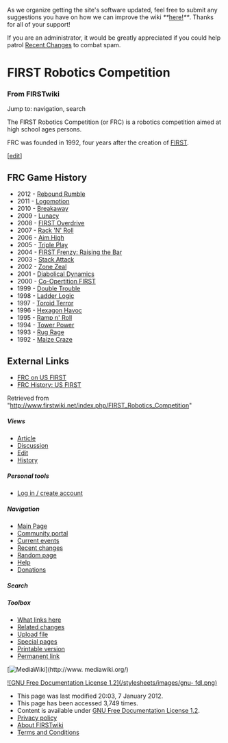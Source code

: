 As we organize getting the site's software updated, feel free to submit any
suggestions you have on how we can improve the wiki
_**_[here!](/index.php/User:Hallry/Suggestions "User:Hallry/Suggestions"
)_**_. Thanks for all of your support!

If you are an administrator, it would be greatly appreciated if you could help
patrol [Recent Changes](/index.php/Special:Recentchanges
"Special:Recentchanges" ) to combat spam.

# FIRST Robotics Competition

### From FIRSTwiki

Jump to: navigation, search

The FIRST Robotics Competition (or FRC) is a robotics competition aimed at
high school ages persons.

FRC was founded in 1992, four years after the creation of
[FIRST](/index.php/FIRST "FIRST" ).

[[edit](/index.php?title=FIRST_Robotics_Competition&action=edit&section=1
"Edit section: FRC Game History" )]

## FRC Game History

  * 2012 - [Rebound Rumble](/index.php/Rebound_Rumble "Rebound Rumble" )
  * 2011 - [Logomotion](/index.php/Logomotion "Logomotion" )
  * 2010 - [Breakaway](/index.php/Breakaway "Breakaway" )
  * 2009 - [Lunacy](/index.php/Lunacy "Lunacy" )
  * 2008 - [FIRST Overdrive](/index.php/FIRST_Overdrive "FIRST Overdrive" )
  * 2007 - [Rack 'N' Roll](/index.php/Rack_%27N%27_Roll "Rack 'N' Roll" )
  * 2006 - [Aim High](/index.php/Aim_High "Aim High" )
  * 2005 - [Triple Play](/index.php/Triple_Play "Triple Play" )
  * 2004 - [FIRST Frenzy: Raising the Bar](/index.php/FIRST_Frenzy:_Raising_the_Bar "FIRST Frenzy: Raising the Bar" )
  * 2003 - [Stack Attack](/index.php/Stack_Attack "Stack Attack" )
  * 2002 - [Zone Zeal](/index.php/Zone_Zeal "Zone Zeal" )
  * 2001 - [Diabolical Dynamics](/index.php/Diabolical_Dynamics "Diabolical Dynamics" )
  * 2000 - [Co-Opertition FIRST](/index.php/Co-Opertition_FIRST "Co-Opertition FIRST" )
  * 1999 - [Double Trouble](/index.php/Double_Trouble "Double Trouble" )
  * 1998 - [Ladder Logic](/index.php/Ladder_Logic "Ladder Logic" )
  * 1997 - [Toroid Terror](/index.php/Toroid_Terror "Toroid Terror" )
  * 1996 - [Hexagon Havoc](/index.php/Hexagon_Havoc "Hexagon Havoc" )
  * 1995 - [Ramp n' Roll](/index.php/Ramp_n%27_Roll "Ramp n' Roll" )
  * 1994 - [Tower Power](/index.php/Tower_Power "Tower Power" )
  * 1993 - [Rug Rage](/index.php/Rug_Rage "Rug Rage" )
  * 1992 - [Maize Craze](/index.php/Maize_Craze "Maize Craze" )


## External Links

  * [FRC on US FIRST](http://www.usfirst.org/roboticsprograms/frc/default.aspx?id=966 "http://www.usfirst.org/roboticsprograms/frc/default.aspx?id=966" )
  * [FRC History: US FIRST](http://www.usfirst.org/who/content.aspx?id=880#frc_history "http://www.usfirst.org/who/content.aspx?id=880#frc_history" )

Retrieved from
"<http://www.firstwiki.net/index.php/FIRST_Robotics_Competition>"

##### Views

  * [Article](/index.php/FIRST_Robotics_Competition)
  * [Discussion](/index.php?title=Talk:FIRST_Robotics_Competition&action=edit)
  * [Edit](/index.php?title=FIRST_Robotics_Competition&action=edit)
  * [History](/index.php?title=FIRST_Robotics_Competition&action=history)

##### Personal tools

  * [Log in / create account](/index.php?title=Special:Userlogin&returnto=FIRST_Robotics_Competition)

[](/index.php/Main_Page "Main Page" )

##### Navigation

  * [Main Page](/index.php/Main_Page)
  * [Community portal](/index.php/FIRSTwiki:Community_portal)
  * [Current events](/index.php/Current_events)
  * [Recent changes](/index.php/Special:Recentchanges)
  * [Random page](/index.php/Special:Random)
  * [Help](/index.php/FIRSTwiki:Help)
  * [Donations](/index.php/FIRSTwiki:Site_support)

##### Search



##### Toolbox

  * [What links here](/index.php/Special:Whatlinkshere/FIRST_Robotics_Competition)
  * [Related changes](/index.php/Special:Recentchangeslinked/FIRST_Robotics_Competition)
  * [Upload file](/index.php/Special:Upload)
  * [Special pages](/index.php/Special:Specialpages)
  * [Printable version](/index.php?title=FIRST_Robotics_Competition&printable=yes)
  * [Permanent link](/index.php?title=FIRST_Robotics_Competition&oldid=87761)

[![MediaWiki](/skins/common/images/poweredby_mediawiki_88x31.png)](http://www.
mediawiki.org/)

[![GNU Free Documentation License 1.2](/stylesheets/images/gnu-
fdl.png)](http://www.gnu.org/copyleft/fdl.html)

  * This page was last modified 20:03, 7 January 2012.
  * This page has been accessed 3,749 times.
  * Content is available under [GNU Free Documentation License 1.2](http://www.gnu.org/copyleft/fdl.html "http://www.gnu.org/copyleft/fdl.html" ).
  * [Privacy policy](/index.php/FIRSTwiki:Privacy_policy "FIRSTwiki:Privacy policy" )
  * [About FIRSTwiki](/index.php/FIRSTwiki:About "FIRSTwiki:About" )
  * [Terms and Conditions](/index.php/FIRSTwiki:Terms_and_conditions "FIRSTwiki:Terms and conditions" )

